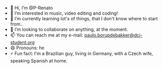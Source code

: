 - 👋 Hi, I’m @P-Renato
- 👀 I’m interested in music, video editing and coding!
- 🌱 I’m currently learning lot's of things, that I don't know where to start from..
- 💞️ I’m looking to collaborate on anything, at the moment.
- 📫 You can reach me at my e-mail: paulo.borupdebakker@dci-student.org
- 😄 Pronouns: he
- ⚡ Fun fact: I'm a Brazilian guy, living in Germany, with a Czech wife, speaking Spanish at home. 

<!---
P-Renato/P-Renato is a ✨ special ✨ repository because its `README.md` (this file) appears on your GitHub profile.
You can click the Preview link to take a look at your changes.
--->

